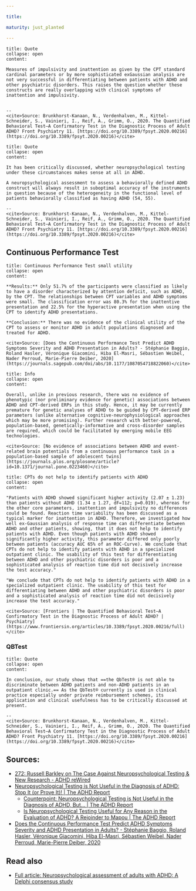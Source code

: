 ```yaml
---

title: 

maturity: just_planted

---
```

```ad-quote
title: Quote
collapse: open
content:

Measures of impulsivity and inattention as given by the CPT standard cardinal parameters or by more sophisticated exGaussian analysis are not very successful in differentiating between patients with ADHD and other psychiatric disorders. This raises the question whether these constructs are really overlapping with clinical symptoms of inattention and impulsivity.


--
<cite>Source: Brunkhorst-Kanaan, N., Verdenhalven, M., Kittel-Schneider, S., Vainieri, I., Reif, A., Grimm, O., 2020. The Quantified Behavioral Test—A Confirmatory Test in the Diagnostic Process of Adult ADHD? Front Psychiatry 11. [https://doi.org/10.3389/fpsyt.2020.00216](https://doi.org/10.3389/fpsyt.2020.00216)</cite>

```


```ad-quote
title: Quote
collapse: open
content:

It has been critically discussed, whether neuropsychological testing under these circumstances makes sense at all in ADHD. 

A neuropsychological assessment to assess a behaviorally defined ADHD construct will always result in suboptimal accuracy of the instruments in question because of the heterogeneity in the functional level of patients behaviorally classified as having ADHD (54, 55). 

--
<cite>Source: Brunkhorst-Kanaan, N., Verdenhalven, M., Kittel-Schneider, S., Vainieri, I., Reif, A., Grimm, O., 2020. The Quantified Behavioral Test—A Confirmatory Test in the Diagnostic Process of Adult ADHD? Front Psychiatry 11. [https://doi.org/10.3389/fpsyt.2020.00216](https://doi.org/10.3389/fpsyt.2020.00216)</cite>
```

## Continuous Performance Test

```ad-info
title: Continuous Performance Test small utility
collapse: open
content:

**Results:** Only 51.7% of the participants were classified as likely to have a disorder characterized by attention deficit, such as ADHD, by the CPT. The relationships between CPT variables and ADHD symptoms were small. The classification error was 80.3% for the inattentive presentation and 22.5% for the hyperactive presentation when using the CPT to identify ADHD presentations. 

**Conclusion:** There was no evidence of the clinical utility of the CPT to assess or monitor ADHD in adult populations diagnosed and treated for ADHD.

<cite>Source: [Does the Continuous Performance Test Predict ADHD Symptoms Severity and ADHD Presentation in Adults? - Stéphanie Baggio, Roland Hasler, Véronique Giacomini, Hiba El-Masri, Sébastien Weibel, Nader Perroud, Marie-Pierre Deiber, 2020](https://journals.sagepub.com/doi/abs/10.1177/1087054718822060)</cite>
```


```ad-info
title: Info
collapse: open
content:

Overall, unlike in previous research, there was no evidence of phenotypic (nor preliminary evidence for genetic) associations between ADHD and CPT-derived ERPs in this study. Hence, it may be currently premature for genetic analyses of ADHD to be guided by CPT-derived ERP parameters (unlike alternative cognitive-neurophysiological approaches which may be more promising). Further research with better-powered, population-based, genetically-informative and cross-disorder samples are required, which could be facilitated by emerging mobile EEG technologies.

<cite>Source: [No evidence of associations between ADHD and event-related brain potentials from a continuous performance task in a population-based sample of adolescent twins](https://journals.plos.org/plosone/article?id=10.1371/journal.pone.0223460)</cite>
```


```ad-info
title: CPTs do not help to identify patients with ADHD 
collapse: open
content:

"Patients with ADHD showed significant higher activity (2.07 ± 1.23) than patients without ADHD (1.34 ± 1.27, dF=112; p=0.019), whereas for the other core parameters, inattention and impulsivity no differences could be found. Reaction time variability has been discussed as a typical marker for inattention in ADHD. Therefore, we investigated how well ex-Gaussian analysis of response time can differentiate between ADHD and other patients, showing, that it does not help to identify patients with ADHD. Even though patients with ADHD showed significantly higher activity, this parameter differed only poorly between patients (accuracy AUC 65% of an ROC-Curve). We conclude that CPTs do not help to identify patients with ADHD in a specialized outpatient clinic. The usability of this test for differentiating between ADHD and other psychiatric disorders is poor and a sophisticated analysis of reaction time did not decisively increase the test accuracy."

"We conclude that CPTs do not help to identify patients with ADHD in a specialized outpatient clinic. The usability of this test for differentiating between ADHD and other psychiatric disorders is poor and a sophisticated analysis of reaction time did not decisively increase the test accuracy."

<cite>Source: [Frontiers | The Quantified Behavioral Test—A Confirmatory Test in the Diagnostic Process of Adult ADHD? | Psychiatry](https://www.frontiersin.org/articles/10.3389/fpsyt.2020.00216/full)</cite>
```

### QBTest

```ad-quote
title: Quote
collapse: open
content:

In conclusion, our study shows that ==the QbTest® is not able to discriminate between ADHD patients and non-ADHD patients in an outpatient clinic.== As the QbTest® currently is used in clinical practice especially under private reimbursement schemes, its application and clinical usefulness has to be critically discussed at present. 

--
<cite>Source: Brunkhorst-Kanaan, N., Verdenhalven, M., Kittel-Schneider, S., Vainieri, I., Reif, A., Grimm, O., 2020. The Quantified Behavioral Test—A Confirmatory Test in the Diagnostic Process of Adult ADHD? Front Psychiatry 11. [https://doi.org/10.3389/fpsyt.2020.00216](https://doi.org/10.3389/fpsyt.2020.00216)</cite>
```


## Sources:

- [272: Russell Barkley on The Case Against Neuropsychological Testing & New Research - ADHD reWired](https://www.adhdrewired.com/russell-barkley-on-life-expectancy-and-adhd-part-2-272/)
- [Neuropsychological Testing is Not Useful in the Diagnosis of ADHD: Stop It (or Prove It)! | The ADHD Report](https://guilfordjournals.com/doi/abs/10.1521/adhd.2019.27.2.1)
	- [Counterpoint: Neuropsychological Testing is Not Useful in the Diagnosis of ADHD, But… | The ADHD Report](https://guilfordjournals.com/doi/abs/10.1521/adhd.2019.27.2.8)
	- [Is Neuropsychological Testing Useful for Any Reason in the Evaluation of ADHD? A Rejoinder to Mapou | The ADHD Report](https://guilfordjournals.com/doi/abs/10.1521/adhd.2019.27.5.1?journalCode=adhd)
- [Does the Continuous Performance Test Predict ADHD Symptoms Severity and ADHD Presentation in Adults? - Stéphanie Baggio, Roland Hasler, Véronique Giacomini, Hiba El-Masri, Sébastien Weibel, Nader Perroud, Marie-Pierre Deiber, 2020](https://journals.sagepub.com/doi/abs/10.1177/1087054718822060)



## Read also

- [Full article: Neuropsychological assessment of adults with ADHD: A Delphi consensus study](https://www.tandfonline.com/doi/10.1080/23279095.2018.1429441)